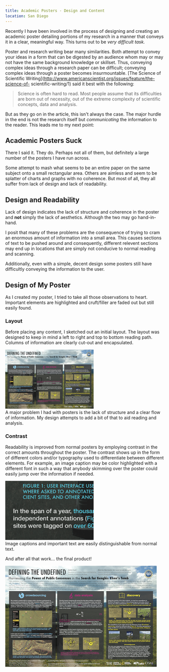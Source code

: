 ```yaml
---
title: Academic Posters - Design and Content
location: San Diego
---
```


Recently I have been involved in the process of designing and creating an
academic poster detailing portions of my research in a manner that conveys it
in a clear, meaningful way. This turns out to be *very difficult task.*

Poster and research writing bear many similarities. Both attempt to convey your
ideas in a form that can be digested by an audience whom may or may not have
the same background knowledge or skillset. Thus, conveying complex ideas
through a research paper can be difficult; conveying complex ideas through a
poster becomes insurmountable. [The Science of Scientific
Writing](http://www.americanscientist.org/issues/feature/the-science-of-
scientific-writing/1) said it best with the following:

> Science is often hard to read. Most people assume that its difficulties are
> born out of necessity, out of the extreme complexity of scientific concepts,
> data and analysis.

But as they go on in the article, this isn't always the case. The major hurdle
in the end is not the research itself but *communicating* the information to
the reader. This leads me to my next point:

Academic Posters Suck
---------------------
There I said it. They do. Perhaps not all of them, but definitely a large
number of the posters I have run across.

Some attempt to mash what seems to be an entire paper on the same subject onto
a small rectangular area. Others are aimless and seem to be splatter of charts
and graphs with no coherence. But most of all, they all suffer from lack of
design and lack of readability.

Design and Readability
-----------------------
Lack of design indicates the lack of structure and coherence in the poster and
**not** simply the lack of aesthetics. Although the two may go hand-in-hand.

I posit that many of these problems are the consequence of trying to cram an
enormous amount of information into a small area. This causes sections of text
to be pushed around and consequently, different relevent sections may end up in
locations that are simply not conducive to normal reading and scanning.

Additionally, even with a simple, decent design some posters still have
difficultly conveying the information to the user.

Design of My Poster
--------------------
As I created my poster, I tried to take all those observations to heart.
Important elements are highlighted and cruft/filler are faded out but still
easily found.

### Layout
Before placing any content, I sketched out an initial layout. The layout was
designed to keep in mind a left to right and top to bottom reading path.
Columns of information are clearly cut-out and encapsulated.

<div class='captioned_img'>
	<div>
		<img width='280' src='/static/img/2012/research/igert-poster-thumbnail.png'/>
	</div>
	<div class='caption'>
		A major problem I had with posters is the lack of structure and a clear flow of information. My design attempts to add a bit of that to aid reading and analysis.
	</div>
</div>

### Contrast
Readability is improved from normal posters by employing contrast in the
correct amounts throughout the poster. The contrast shows up in the form of
different colors and/or typography used to differentiate between different
elements. For example, an image caption may be color highlighted with a
different font in such a way that anybody skimming over the poster could easily
jump over the information if needed.

<div class='captioned_img'>
	<div>
		<img width='280' src='/static/img/2012/research/contrast-example.png'/>
	</div>
	<div class='caption'>
		Image captions and important text are easily distinguishable from normal text.
	</div>
</div>

And after all that work... the final product!

<div class='captioned_img'>
	<img src='/static/img/2012/research/igert-poster-thumbnail.png'/>
</div>
